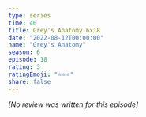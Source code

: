 ```yaml
---
type: series
time: 40
title: Grey's Anatomy 6x18
date: "2022-08-12T00:00:00"
name: "Grey's Anatomy"
season: 6
episode: 18
rating: 3
ratingEmoji: "⭐️⭐️⭐️"
share: false
---
```


_[No review was written for this episode]_

